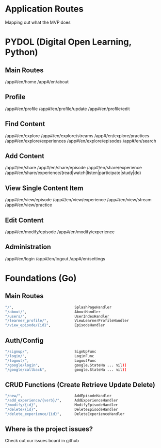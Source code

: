 # Application Routes

Mapping out what the MVP does

# PYDOL (Digital Open Learning, Python)
## Main Routes
/app#/en/home
/app#/en/about

## Profile 
/app#/en/profile
/app#/en/profile/update
/app#/en/profile/edit

## Find Content
/app#/en/explore
/app#/en/explore/streams
/app#/en/explore/practices
/app#/en/explore/experiences
/app#/en/explore/episodes
/app#/en/search

## Add Content
/app#/en/share
/app#/en/share/episode
/app#/en/share/experience
/app#/en/share/experience/(read|watch|listen|participate|study|do)

## View Single Content Item
/app#/en/view/episode
/app#/en/view/experience
/app#/en/view/stream
/app#/en/view/practice

## Edit Content
/app#/en/modify/episode
/app#/en/modify/experience

## Administration
/app#/en/login
/app#/en/logout
/app#/en/settings


# Foundations (Go)

## Main Routes

```bash
"/",                            SplashPageHandler
"/about/",                      AboutHandler
"/users/",                      UserIndexHandler
"/learner_profile/",            ViewLearnerProfileHandler
"/view_episode/{id}",           EpisodeHandler
```

## Auth/Config

```bash
"/signup/",                     SignUpFunc
"/login/",                      LoginFunc
"/logout/",                     LogoutFunc
"/google/login",                google.StateHa ... nil))
"/google/callback",             google.StateHa ... nil))
```

## CRUD Functions (Create Retrieve Update Delete)

```bash
"/new/",                        AddEpisodeHandler
"/add_experience/{verb}/",      AddExperienceHandler
"/modify/{id}",                 ModifyEpisodeHandler
"/delete/{id}",                 DeleteEpisodeHandler
"/delete_experience/{id}",      DeleteExperienceHandler
```

## Where is the project issues?

Check out our issues board in github